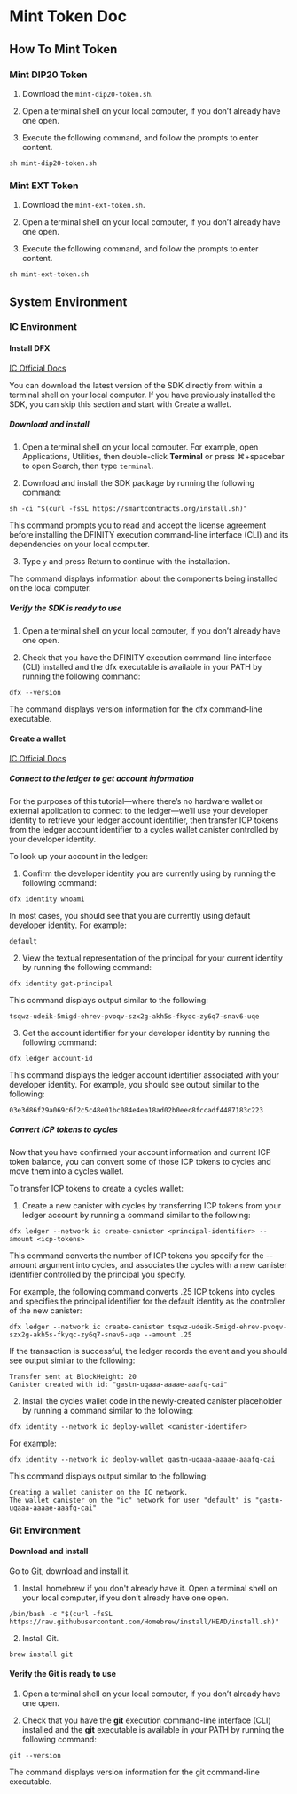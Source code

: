 # Mint Token Doc

## How To Mint Token

### Mint DIP20 Token

1. Download the `mint-dip20-token.sh`.

2. Open a terminal shell on your local computer, if you don’t already have one open.

3. Execute the following command, and follow the prompts to enter content.
```shell
sh mint-dip20-token.sh
```

### Mint EXT Token

1. Download the `mint-ext-token.sh`.

2. Open a terminal shell on your local computer, if you don’t already have one open.

3. Execute the following command, and follow the prompts to enter content.
```shell
sh mint-ext-token.sh
```

## System Environment

### IC Environment

#### Install DFX

[IC Official Docs](https://internetcomputer.org/docs/current/developer-docs/quickstart/network-quickstart)

You can download the latest version of the SDK directly from within a terminal shell on your local computer. If you have previously installed the SDK, you can skip this section and start with Create a wallet.

##### Download and install

1. Open a terminal shell on your local computer.
For example, open Applications, Utilities, then double-click **Terminal** or press ⌘+spacebar to open Search, then type `terminal`.

2. Download and install the SDK package by running the following command:
```shell
sh -ci "$(curl -fsSL https://smartcontracts.org/install.sh)"
```
This command prompts you to read and accept the license agreement before installing the DFINITY execution command-line interface (CLI) and its dependencies on your local computer.

3. Type `y` and press Return to continue with the installation.

 The command displays information about the components being installed on the local computer.

##### Verify the SDK is ready to use

1. Open a terminal shell on your local computer, if you don’t already have one open.

2. Check that you have the DFINITY execution command-line interface (CLI) installed and the dfx executable is available in your PATH by running the following command:
```shell
dfx --version
```
The command displays version information for the dfx command-line executable.

#### Create a wallet

[IC Official Docs](https://internetcomputer.org/docs/current/developer-docs/quickstart/network-quickstart)

##### Connect to the ledger to get account information
For the purposes of this tutorial—where there’s no hardware wallet or external application to connect to the ledger—we’ll use your developer identity to retrieve your ledger account identifier, then transfer ICP tokens from the ledger account identifier to a cycles wallet canister controlled by your developer identity.

To look up your account in the ledger:

1. Confirm the developer identity you are currently using by running the following command:
```shell
dfx identity whoami
```
In most cases, you should see that you are currently using default developer identity. For example:
```shell
default
```

2. View the textual representation of the principal for your current identity by running the following command:
```shell
dfx identity get-principal
```
This command displays output similar to the following:
```shell
tsqwz-udeik-5migd-ehrev-pvoqv-szx2g-akh5s-fkyqc-zy6q7-snav6-uqe
```

3. Get the account identifier for your developer identity by running the following command:
```shell
dfx ledger account-id
```
This command displays the ledger account identifier associated with your developer identity. For example, you should see output similar to the following:
```shell
03e3d86f29a069c6f2c5c48e01bc084e4ea18ad02b0eec8fccadf4487183c223
```

##### Convert ICP tokens to cycles
Now that you have confirmed your account information and current ICP token balance, you can convert some of those ICP tokens to cycles and move them into a cycles wallet.

To transfer ICP tokens to create a cycles wallet:

1. Create a new canister with cycles by transferring ICP tokens from your ledger account by running a command similar to the following:
```shell
dfx ledger --network ic create-canister <principal-identifier> --amount <icp-tokens>
```
This command converts the number of ICP tokens you specify for the --amount argument into cycles, and associates the cycles with a new canister identifier controlled by the principal you specify.

  For example, the following command converts .25 ICP tokens into cycles and specifies the principal identifier for the default identity as the controller of the new canister:
```shell
dfx ledger --network ic create-canister tsqwz-udeik-5migd-ehrev-pvoqv-szx2g-akh5s-fkyqc-zy6q7-snav6-uqe --amount .25
```
If the transaction is successful, the ledger records the event and you should see output similar to the following:
```shell
Transfer sent at BlockHeight: 20
Canister created with id: "gastn-uqaaa-aaaae-aaafq-cai"
```

2. Install the cycles wallet code in the newly-created canister placeholder by running a command similar to the following:
```shell
dfx identity --network ic deploy-wallet <canister-identifer>
```
For example:
```shell
dfx identity --network ic deploy-wallet gastn-uqaaa-aaaae-aaafq-cai
```
This command displays output similar to the following:
```shell
Creating a wallet canister on the IC network.
The wallet canister on the "ic" network for user "default" is "gastn-uqaaa-aaaae-aaafq-cai"
```

### Git Environment

#### Download and install

Go to [Git](https://git-scm.com/download/mac), download and install it.

1. Install homebrew if you don't already have it. Open a terminal shell on your local computer, if you don’t already have one open.
```shell
/bin/bash -c "$(curl -fsSL https://raw.githubusercontent.com/Homebrew/install/HEAD/install.sh)"
```

2. Install Git.

```shell
brew install git
```

#### Verify the Git is ready to use

1. Open a terminal shell on your local computer, if you don’t already have one open.

2. Check that you have the **git** execution command-line interface (CLI) installed and the **git** executable is available in your PATH by running the following command:
```shell
git --version
```
The command displays version information for the git command-line executable.
